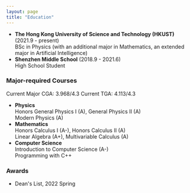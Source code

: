 ```yaml
---
layout: page
title: "Education"
---
```


* **The Hong Kong University of Science and Technology (HKUST)** (2021.9 - present)  
  BSc in Physics (with an additional major in Mathematics, an extended major in Artificial Intelligence)
* **Shenzhen Middle School** (2018.9 - 2021.6)  
  High School Student
  
### Major-required Courses
Current Major CGA: 3.968/4.3
Current TGA: 4.113/4.3
* **Physics**  
  Honors General Physics I (A), General Physics II (A)  
  Modern Physics (A)
* **Mathematics**  
  Honors Calculus I (A-), Honors Calculus II (A)  
  Linear Algebra (A+), Multivariable Calculus (A)
* **Computer Science**  
  Introduction to Computer Science (A-)  
  Programming with C++

### Awards
 * Dean's List, 2022 Spring  


